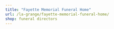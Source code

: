 ```yaml
---
title: "Fayette Memorial Funeral Home"
url: /la-grange/fayette-memorial-funeral-home/
shop: funeral directors
---
```

